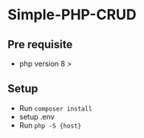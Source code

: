 # Simple-PHP-CRUD

## Pre requisite

- php version 8 >

## Setup

- Run `composer install`
- setup .env
- Run `php -S {host}`
